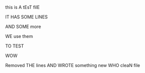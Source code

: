 this is A tEsT filE

IT HAS SOME LINES

AND SOME more

WE use them

TO TEST

WOW

Removed THE lines
AND WROTE something new
WHO
cleaN file

